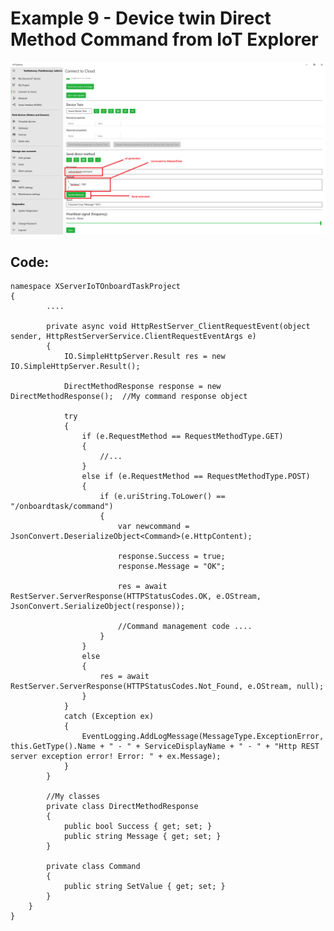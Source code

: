 # Example 9 - Device twin Direct Method Command from IoT Explorer

![](images/IoTExplorer.png)

## Code:

    namespace XServerIoTOnboardTaskProject
    {
            ....

            private async void HttpRestServer_ClientRequestEvent(object sender, HttpRestServerService.ClientRequestEventArgs e)
            {
                IO.SimpleHttpServer.Result res = new IO.SimpleHttpServer.Result();

                DirectMethodResponse response = new DirectMethodResponse();  //My command response object

                try
                {
                    if (e.RequestMethod == RequestMethodType.GET)
                    {
                        //...
                    }
                    else if (e.RequestMethod == RequestMethodType.POST)
                    {
                        if (e.uriString.ToLower() == "/onboardtask/command")
                        {
                            var newcommand = JsonConvert.DeserializeObject<Command>(e.HttpContent);

                            response.Success = true;
                            response.Message = "OK";

                            res = await RestServer.ServerResponse(HTTPStatusCodes.OK, e.OStream, JsonConvert.SerializeObject(response));

                            //Command management code ....
                        }
                    }
                    else
                    {
                        res = await RestServer.ServerResponse(HTTPStatusCodes.Not_Found, e.OStream, null);
                    }
                }
                catch (Exception ex)
                {
                    EventLogging.AddLogMessage(MessageType.ExceptionError, this.GetType().Name + " - " + ServiceDisplayName + " - " + "Http REST server exception error! Error: " + ex.Message);
                }
            }

            //My classes
            private class DirectMethodResponse
            {
                public bool Success { get; set; }
                public string Message { get; set; }
            }

            private class Command
            {
                public string SetValue { get; set; }
            }
        }
    }
